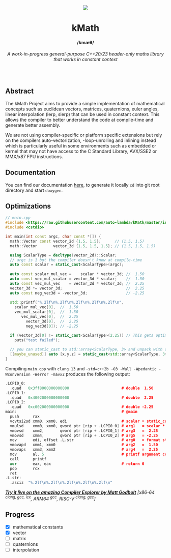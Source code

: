 <p align="center">
  <img src="https://i.imgur.com/IPqkXTN.png">
   <h1 align="center" style="border-bottom: none">kMath</h1>
   <h4 align="center">/kmæθ/</h4>
   <h6 align="center">A work-in-progress general-purpose C++20/23 header-only maths library that works in constant context</h6>
   </br>
</p>

## Abstract

The kMath Project aims to provide a simple implementation of mathematical concepts such as euclidean vectors, matrices, quaternions, euler angles, linear interpolation (lerp, slerp) that can be used in constant context.
This allows the compiler to better understand the code at compile-time and generate better assembly.

We are not using compiler-specific or platform specific extensions but rely on the compilers auto-vectorization, -loop-unrolling and inlining instead which is particularly useful in some environments such as embedded or kernel that may not have access to the C Standard Library, AVX/SSE2 or MMX/x87 FPU instructions.

## Documentation

You can find our documentation [here](http://typena.me/docs/structmath_1_1_vector.html), to generate it locally `cd` into git root directory and start `doxygen`.

## Optimizations

```cpp
// main.cpp
#include <https://raw.githubusercontent.com/auto-lambda/kMath/master/include/kmath/math.hpp>
#include <cstdio>

int main(int const argc, char const *[]) {
  math::Vector const vector_2d {1.5, 1.5};      // (1.5, 1.5)
  math::Vector       vector_3d {1.5, 1.5, 1.5}; // (1.5, 1.5, 1.5)

  using ScalarType = decltype(vector_2d)::Scalar;
  // argc is 1 but the compiler doesn't know at compile-time
  auto const scalar = static_cast<ScalarType>(argc);
  
  auto const scalar_mul_vec =    scalar * vector_3d; //  1.50
  auto const vec_mul_scalar = vector_3d * scalar;    //  1.50
  auto const vec_mul_vec    = vector_2d * vector_3d; //  2.25
  vector_3d *= vector_3d;                            //  2.25
  auto const neg_vec3d = -vector_3d;                 // -2.25
  
  std::printf("%.2lf\n%.2lf\n%.2lf\n%.2lf\n%.2lf\n",
    scalar_mul_vec[0],  //  1.50
    vec_mul_scalar[0],  //  1.50
       vec_mul_vec[0],  //  2.25
         vector_3d[0],  //  2.25
         neg_vec3d[0]); // -2.25

  if (vector_3d[0] != static_cast<ScalarType>(2.25)) // This gets optimized out!
    puts("test failed");
    
  // you can static_cast to std::array<ScalarType, 3> and unpack with structured bindings
  [[maybe_unused]] auto [x,y,z] = static_cast<std::array<ScalarType, 3>>(vector_3d);
}
```
Compiling `main.cpp` with `clang 13` and `-std=c++2b -O3 -Wall -Wpedantic -Wconversion -Werror -mavx2` produces the following output:
```cpp
.LCPI0_0:
  .quad   0x3ff8000000000000                       # double  1.50
.LCPI0_1:
  .quad   0x4002000000000000                       # double  2.25
.LCPI0_2:
  .quad   0xc002000000000000                       # double -2.25
main:                                              # @main
  push      rax
  vcvtsi2sd xmm0, xmm0, edi                        # scalar = static_cast<ScalarType>(argc)
  vmulsd    xmm0, xmm0, qword ptr [rip + .LCPI0_0] # arg1   = scalar * vector_3d
  vmovsd    xmm2,       qword ptr [rip + .LCPI0_1] # arg3   =  2.25
  vmovsd    xmm4,       qword ptr [rip + .LCPI0_2] # arg5   = -2.25
  mov       edi, offset .L.str                     # arg0   = format string
  vmovapd   xmm1, xmm0                             # arg2   =  1.50
  vmovaps   xmm3, xmm2                             # arg4   =  2.25
  mov       al, 5                                  # printf argument count
  call      printf
  xor       eax, eax                               # return 0
  pop       rcx
  ret
.L.str:
  .asciz  "%.2lf\n%.2lf\n%.2lf\n%.2lf\n%.2lf\n"
```
***[Try it live on the amazing Compiler Explorer by Matt Godbolt](https://godbolt.org/z/Y1jcM6zxd)*** *[x86-64 <sup>clang, gcc, icx</sup>, ARM64 <sup>gcc</sup>, RISC-V <sup>clang, gcc</sup>]*

## Progress
- [x] mathematical constants
- [x] vector
- [ ] matrix
- [ ] quaternions
- [ ] interpolation
